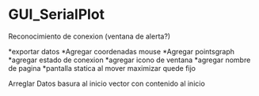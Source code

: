 # GUI_SerialPlot

Reconocimiento de conexion (ventana de alerta?)

*exportar datos
*Agregar coordenadas mouse
*Agregar pointsgraph
*agregar estado de conexion
*agregar icono de ventana
*agregar nombre de pagina
*pantalla statica al mover maximizar quede fijo

Arreglar
	Datos basura al inicio
	vector con contenido al inicio